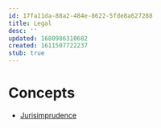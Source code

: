 ```yaml
---
id: 17fa11da-88a2-484e-8622-5fde8a627288
title: Legal
desc: ''
updated: 1680986310682
created: 1611507722237
stub: true
---
```


# Concepts

- [Jurisimprudence](https://schott.blogs.nytimes.com/2010/05/31/jurisimprudence/)
